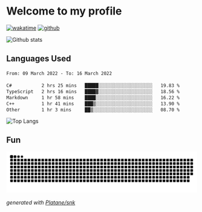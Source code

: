 # Welcome to my profile

[![wakatime](https://wakatime.com/badge/user/82c377cd-a54c-404c-b7df-177b313ca539.svg)](https://wakatime.com/@82c377cd-a54c-404c-b7df-177b313ca539)
[![github](https://img.shields.io/github/followers/xinthose?logo=github&style=plastic)](https://github.com/alanhamlett?tab=followers)

![Github stats](https://github-readme-stats.vercel.app/api?username=xinthose&show_icons=true&theme=radical&count_private=true)

## Languages Used

<!--START_SECTION:waka-->

```text
From: 09 March 2022 - To: 16 March 2022

C#           2 hrs 25 mins   █████░░░░░░░░░░░░░░░░░░░░   19.83 %
TypeScript   2 hrs 16 mins   ████▓░░░░░░░░░░░░░░░░░░░░   18.56 %
Markdown     1 hr 58 mins    ████░░░░░░░░░░░░░░░░░░░░░   16.22 %
C++          1 hr 41 mins    ███▒░░░░░░░░░░░░░░░░░░░░░   13.90 %
Other        1 hr 3 mins     ██▒░░░░░░░░░░░░░░░░░░░░░░   08.70 %
```

<!--END_SECTION:waka-->

![Top Langs](https://github-readme-stats.vercel.app/api/top-langs/?username=xinthose)

## Fun
![github contribution grid snake animation](https://raw.githubusercontent.com/xinthose/xinthose/output/github-contribution-grid-snake.svg)

_generated with [Platane/snk](https://github.com/Platane/snk)_

